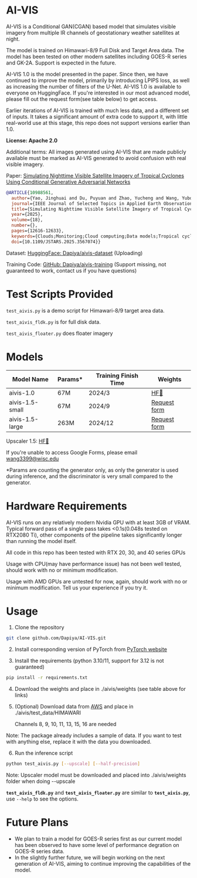 # AI-VIS

AI-VIS is a Conditional GAN(CGAN) based model that simulates visible imagery from multiple IR channels of geostationary weather satellites at night.

The model is trained on Himawari-8/9 Full Disk and Target Area data. The model has been tested on other modern satellites including GOES-R series and GK-2A. Support is expected in the future.

AI-VIS 1.0 is the model presented in the paper. Since then, we have continued to improve the model, primarily by introducing LPIPS loss, as well as increasing the number of filters of the U-Net. AI-VIS 1.0 is available to everyone on HuggingFace. If you're interested in our most advanced model, please fill out the request form(see table below) to get access.

Earlier iterations of AI-VIS is trained with much less data, and a different set of inputs. It takes a significant amount of extra code to support it, with little real-world use at this stage, this repo does not support versions earlier than 1.0.


**License: Apache 2.0**

Additional terms: All images generated using AI-VIS that are made publicly available must be marked as AI-VIS generated to avoid confusion with real visible imagery.

Paper: [Simulating Nighttime Visible Satellite Imagery of Tropical Cyclones Using Conditional Generative Adversarial Networks](https://ieeexplore.ieee.org/document/10988561)

```bibtex
@ARTICLE{10988561,
  author={Yao, Jinghuai and Du, Puyuan and Zhao, Yucheng and Wang, Yubo},
  journal={IEEE Journal of Selected Topics in Applied Earth Observations and Remote Sensing}, 
  title={Simulating Nighttime Visible Satellite Imagery of Tropical Cyclones Using Conditional Generative Adversarial Networks}, 
  year={2025},
  volume={18},
  number={},
  pages={12616-12633},
  keywords={Clouds;Monitoring;Cloud computing;Data models;Tropical cyclones;Spatial resolution;Satellites;Satellite broadcasting;Loss measurement;Earth;Advanced Himawari imager (AHI);clouds;conditional generative adversarial network (CGAN);deep learning;nighttime;tropical cyclone (TC);visible (VIS)},
  doi={10.1109/JSTARS.2025.3567074}}
```

Dataset: [HuggingFace: Dapiya/aivis-dataset](https://huggingface.co/datasets/Dapiya/aivis-dataset)
(Uploading)

Training Code: [GitHub: Dapiya/aivis-training](https://github.com/Dapiya/aivis-training) (Support missing, not guaranteed to work, contact us if you have questions)

# Test Scripts Provided

`test_aivis.py` is a demo script for Himawari-8/9 target area data.

`test_aivis_fldk.py` is for full disk data.

`test_aivis_floater.py` does floater imagery

# Models

| Model Name | Params* | Training Finish Time | Weights |
|------------|--------|---------------------| -------|
| aivis-1.0  |  67M   | 2024/3 | [HF🤗](https://huggingface.co/Dapiya/aivis-1.0) |
| aivis-1.5-small  |  67M   | 2024/9 | [Request form](https://docs.google.com/forms/d/1dBqFUJSB15ZhTCaj-W_WARUyOnBhL5cQANw7tEZhgeo) |
| aivis-1.5-large  |  263M   | 2024/12 | [Request form](https://docs.google.com/forms/d/1dBqFUJSB15ZhTCaj-W_WARUyOnBhL5cQANw7tEZhgeo) |

Upscaler 1.5: [HF🤗](https://huggingface.co/Dapiya/aivis-upscaler-1.5)

If you're unable to access Google Forms, please email wang3399@wisc.edu

*Params are counting the generator only, as only the generator is used during inference, and the discriminator is very small compared to the generator.

# Hardware Requirements

AI-VIS runs on any relatively modern Nvidia GPU with at least 3GB of VRAM. Typical forward pass of a single pass takes <0.1s(0.048s tested on RTX2080 Ti), other components of the pipeline takes significantly longer than running the model itself.

All code in this repo has been tested with RTX 20, 30, and 40 series GPUs

Usage with CPU(may have performance issue) has not been well tested, should work with no or minimum modification.

Usage with AMD GPUs are untested for now, again, should work with no or minimum modification. Tell us your experience if you try it.

# Usage

1. Clone the repository

```bash
git clone github.com/Dapiya/AI-VIS.git
```

2. Install corresponding version of PyTorch from [PyTorch website](https://pytorch.org/)

3. Install the requirements (python 3.10/11, support for 3.12 is not guaranteed)

```bash
pip install -r requirements.txt
```

4. Download the weights and place in ./aivis/weights
(see table above for links)

5. (Optional) Download data from [AWS](https://noaa-himawari9.s3.amazonaws.com/index.html#AHI-L1b-Target/) and place in ./aivis/test_data/HIMAWARI

    Channels 8, 9, 10, 11, 13, 15, 16 are needed

Note: The package already includes a sample of data. If you want to test with anything else, replace it with the data you downloaded.

6. Run the inference script

```bash
python test_aivis.py [--upscale] [--half-precision]
```

Note: Upscaler model must be downloaded and placed into ./aivis/weights folder when doing --upscale

**`test_aivis_fldk.py`** and **`test_aivis_floater.py`** are similar to **`test_aivis.py`**, use `--help` to see the options.

# Future Plans

- We plan to train a model for GOES-R series first as our current model has been observed to have some level of performance degration on GOES-R series data.
- In the slightly further future, we will begin working on the next generation of AI-VIS, aiming to continue improving the capabilities of the model.
